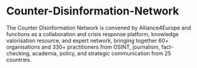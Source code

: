 # Counter-Disinformation-Network
The Counter Disinformation Network is convened by Alliance4Europe and functions as a collaboration and crisis response platform, knowledge valorisation resource, and expert network, bringing together 60+ organisations and 330+ practitioners from OSINT, journalism, fact-checking, academia, policy, and strategic communication from 25 countries.
